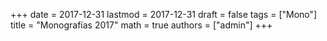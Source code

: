 +++
date      = 2017-12-31
lastmod   = 2017-12-31
draft     = false
tags      = ["Mono"]
title     = "Monografías 2017"
math      = true
authors = ["admin"]
+++
